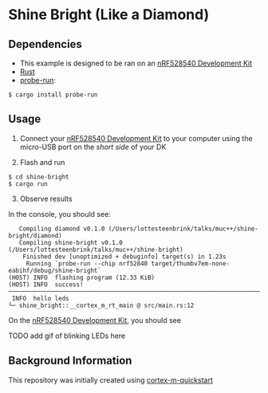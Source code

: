 # Shine Bright (Like a Diamond)

## Dependencies

- This example is designed to be ran on an [nRF528540 Development Kit]
- [Rust](https://www.rust-lang.org/tools/install)
- [probe-run](https://github.com/knurling-rs/probe-run): 
```console
$ cargo install probe-run
```

## Usage

1. Connect your [nRF528540 Development Kit] to your computer using the micro-USB port on the *short side* of your DK

2. Flash and run

``` console
$ cd shine-bright
$ cargo run
```

3. Observe results

In the console, you should see:

```console
   Compiling diamond v0.1.0 (/Users/lottesteenbrink/talks/muc++/shine-bright/diamond)
   Compiling shine-bright v0.1.0 (/Users/lottesteenbrink/talks/muc++/shine-bright)
    Finished dev [unoptimized + debuginfo] target(s) in 1.23s
     Running `probe-run --chip nrf52840 target/thumbv7em-none-eabihf/debug/shine-bright`
(HOST) INFO  flashing program (12.33 KiB)
(HOST) INFO  success!
────────────────────────────────────────────────────────────────────────────────
 INFO  hello leds
└─ shine_bright::__cortex_m_rt_main @ src/main.rs:12
```

On the [nRF528540 Development Kit], you should see

TODO add gif of blinking LEDs here



## Background Information

This repository was initially created using [cortex-m-quickstart](https://github.com/rust-embedded/cortex-m-quickstart)


[nRF528540 Development Kit]: https://www.nordicsemi.com/Software-and-Tools/Development-Kits/nRF52840-DK